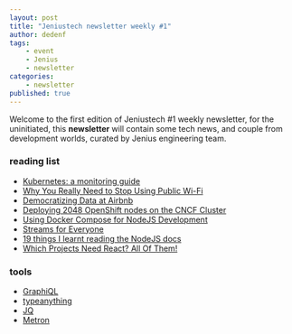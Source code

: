 ```yaml
---
layout: post
title: "Jeniustech newsletter weekly #1"
author: dedenf
tags:
    - event
    - Jenius
    - newsletter
categories:
    - newsletter
published: true
---
```


Welcome to the first edition of Jeniustech #1 weekly newsletter, for the uninitiated, this **newsletter** will contain some tech news, and couple from development worlds, curated by Jenius engineering team.
<!--break-->

### reading list
* [Kubernetes: a monitoring guide](http://blog.kubernetes.io/2017/05/kubernetes-monitoring-guide.html)
* [Why You Really Need to Stop Using Public Wi-Fi](https://hbr.org/2017/05/why-you-really-need-to-stop-using-public-wi-fi)
* [Democratizing Data at Airbnb](https://medium.com/airbnb-engineering/democratizing-data-at-airbnb-852d76c51770)
* [Deploying 2048 OpenShift nodes on the CNCF Cluster](https://blog.openshift.com/deploying-2048-openshift-nodes-cncf-cluster/)
* [Using Docker Compose for NodeJS Development](https://blog.codeship.com/using-docker-compose-for-nodejs-development/)
* [Streams for Everyone](https://tech.xogrp.com/streams-for-everyone-92d50108ed72)
* [19 things I learnt reading the NodeJS docs](https://hackernoon.com/19-things-i-learnt-reading-the-nodejs-docs-8a2dcc7f307f)
* [Which Projects Need React? All Of Them!](https://medium.freecodecamp.com/which-projects-need-react-all-of-them-e7ccb6629ba7)

### tools
* [GraphiQL](https://github.com/graphql/graphiql)
* [typeanything](https://typeanything.io/)
* [JQ](https://stedolan.github.io/jq/)
* [Metron](http://metron.apache.org/)
